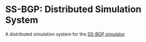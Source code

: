 # SS-BGP: Distributed Simulation System
A distributed simulation system for the [SS-BGP simulator](https://github.com/davidfialho14/routing-simulator) 